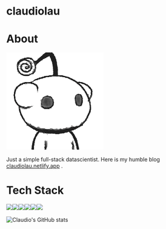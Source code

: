 # claudiolau

# About

<img src='./assets/avatar.png'>

Just a simple full-stack datascientist. Here is my humble blog [claudiolau.netlify.app](https://claudiolau.netlify.app/) .

# Tech Stack

<img src='https://img.shields.io/badge/Python-3.8-green/?style=flat&logo=appveyor'><img src='https://img.shields.io/badge/Typescript-4.1-green/?style=flat&logo=appveyor'><img src='https://img.shields.io/badge/React-v16.8-green/?style=flat&logo=appveyor'><img src='https://img.shields.io/badge/VIM-brightgreen/?style=flat&logo=appveyor'><img src='https://img.shields.io/badge/SQL-brightgreen/?style=flat&logo=appveyor'><img src='https://img.shields.io/badge/GIT-brightgreen/?style=flat&logo=appveyor'>

![Claudio's GitHub stats](https://github-readme-stats.vercel.app/api?username=claudiolau&show_icons=true)